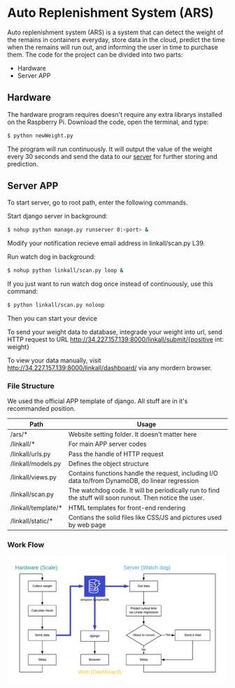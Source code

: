 # Auto Replenishment System (ARS)

Auto replenishment system (ARS) is a system that can detect the weight of the remains in containers everyday, store data in the cloud, predict the time when the remains will run out, and informing the user in time to purchase them. The code for the project can be divided into two parts:

 - Hardware
 - Server APP
 
## Hardware

The hardware program requires doesn't require any extra librarys installed on the Raspberry Pi. Download the code, open the terminal, and type:
```sh
$ python newWeight.py
```
The program will run continuously. It will output the value of the weight every 30 seconds and send the data to our [server](http://34.227.157.139:8000/linkall/dashboard/) for further storing and prediction.


## Server APP

To start server, go to root path, enter the following commands.

Start django server in background:
```sh
$ nohup python manage.py runserver 0:<port> &
```

Modify your notification recieve email address in linkall/scan.py L39.

Run watch dog in background:
```sh
$ nohup python linkall/scan.py loop &
```

If you just want to run watch dog once instead of continuously, use this command:
```sh
$ python linkall/scan.py noloop
```

Then you can start your device

To send your weight data to database, integrade your weight into url, send HTTP request to URL http://34.227.157.139:8000/linkall/submit/{positive int: weight}

To view your data manually, visit http://34.227.157.139:8000/linkall/dashboard/ via any mordern browser.


### File Structure

We used the official APP template of django. All stuff are in it's recommanded position.

Path | Usage
---- | -----
/ars/* | Website setting folder. It doesn't matter here
/linkall/* | For main APP server codes
/linkall/urls.py | Pass the handle of HTTP request
/linkall/models.py | Defines the object structure
/linkall/views.py | Contains functions handle the request, including I/O data to/from DynamoDB, do linear regression
/linkall/scan.py | The watchdog code. It will be periodically run to find the stuff will soon runout. Then notice the user.
/linkall/template/* | HTML templates for front-end rendering
/linkall/static/* | Contians the solid files like CSS/JS and pictures used by web page

### Work Flow

![Image of WorkFlow](./images/ARS.png)
